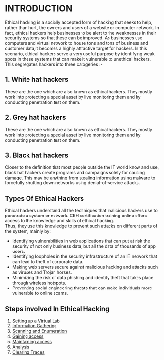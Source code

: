 

# INTRODUCTION

Ethical hacking is a socially accepted form of hacking that seeks to help, rather than hurt, the owners and users of a website or computer network. 
In fact, ethical hackers help businesses to be alert to the weaknesses in their security systems so that these can be improved. As businesses use computers and virtual network to house tons and tons of business and customer data,it becomes a highly attractive target for hackers. In this scenario, ethical hackers serve a very useful purpose by identifying weak spots in these systems that can make it vulnerable to unethical hackers. <br>
This segregates hackers into three catogeries :-

## 1. White hat hackers 

These are the one which are also known as ethical hackers. They mostly work into protecting a special asset by live monitoring them and by conducting 
penetration test on them. 

## 2. Grey hat hackers

These are the one which are also known as ethical hackers. They mostly work into protecting a special asset by live monitoring them and by conducting 
penetration test on them.

## 3. Black hat hackers

Closer to the definition that most people outside the IT world know and use, black hat hackers create programs and campaigns solely for causing damage. 
This may be anything from stealing information using malware to forcefully shutting down networks using denial-of-service attacks.

## Types Of Ethical Hackers

Ethical hackers understand all the techniques that malicious hackers use to penetrate a system or network. CEH certification training online offers access
to the knowledge and skills of ethical hacking. <br> 
Thus, they use this knowledge to prevent such attacks on different parts of the system, mainly by:

- Identifying vulnerabilities in web applications that can put at risk the security of not only business data, but all the data of thousands of app users.
- Identifying loopholes in the security infrastructure of an IT network that can lead to theft of corporate data.
- Making web servers secure against malicious hacking and attacks such as viruses and Trojan horses.
- Minimizing the risk of data phishing and identity theft that takes place through wireless hotspots.
- Preventing social engineering threats that can make individuals more vulnerable to online scams.

## Steps involved In Ethical Hacking

1. <a href="https://github.com/ekta18/Ethical_hacking/blob/master/Phase%201(Setting%20up%20a%20virtual%20lab).md">Setting up a Virtual Lab</a>
2. <a href="https://github.com/ekta18/Ethical_hacking/blob/master/Phase%202(Information%20Gathering).md">Information Gathering</a>
3. <a href="https://github.com/ekta18/Ethical_hacking/blob/master/Phase%203(Scanning%20and%20Enumeration).md">Scanning and Enumeration</a> 
4. <a href="https://github.com/ekta18/Ethical_hacking/blob/master/Phase%204(Gaining%20Access).md">Gaining access</a>
5. <a href="https://github.com/ekta18/Ethical_hacking/blob/master/Phase%205(Maintaining%20Access).md">Maintaining access</a>
6. <a href="#">Analysis</a> 
7. <a href="#">Clearing Traces</a>



